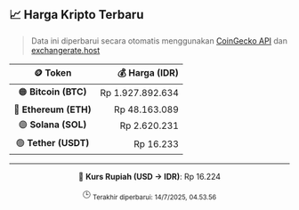 

<!-- HARGA_KRIPTO -->
## 📈 Harga Kripto Terbaru

> Data ini diperbarui secara otomatis menggunakan [CoinGecko API](https://www.coingecko.com/) dan [exchangerate.host](https://exchangerate.host/)

<div align="center">

| 🪙 Token | 💰 Harga (IDR) |
|:------:|---------------:|
| 🟠 **Bitcoin (BTC)**   | Rp 1.927.892.634 |
| 🔵 **Ethereum (ETH)**  | Rp 48.163.089 |
| 🟣 **Solana (SOL)**    | Rp 2.620.231 |
| 🟢 **Tether (USDT)**   | Rp 16.233 |

---

💱 **Kurs Rupiah (USD → IDR)**: Rp 16.224

🕒 <sub>Terakhir diperbarui: 14/7/2025, 04.53.56</sub>

</div>
<!-- /HARGA_KRIPTO -->